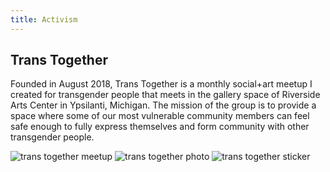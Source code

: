 ```yaml
---
title: Activism
---
```

## Trans Together

Founded in August 2018, Trans Together is a monthly social+art meetup I created for transgender people that meets in the gallery space of Riverside Arts Center in Ypsilanti, Michigan. The mission of the group is to provide a space where some of our most vulnerable community members can feel safe enough to fully express themselves and  form community with other transgender people.

![trans together meetup](/img/trans-together.jpg "trans together meetup")
![trans together photo](/img/trans-together-2.jpg)
![trans together sticker](/img/sticker2.png "trans together sticker")


